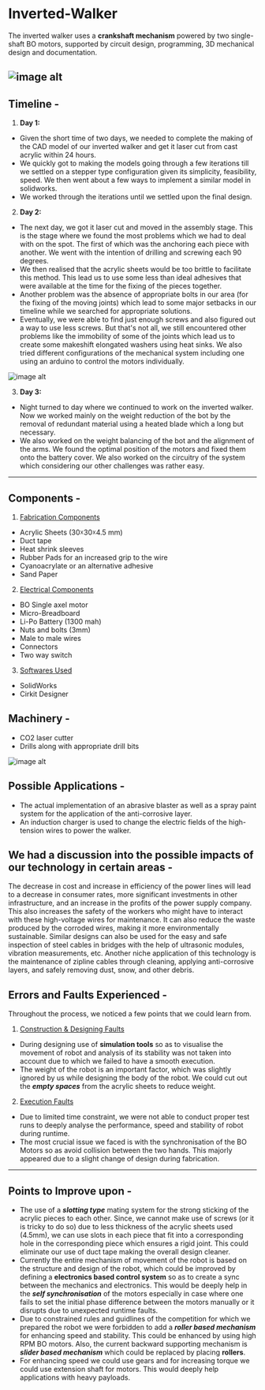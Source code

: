 # Inverted-Walker
The inverted walker uses a **crankshaft mechanism** powered by two single-shaft BO motors, supported by circuit design, programming, 3D mechanical design and documentation.

![image alt](https://github.com/harshitkalra03/Inverted-Walker/blob/f6aedaf32aba262bfa774577ba54799a4aca6c15/Prototype_Image.png)
---
## Timeline - 
1. **Day 1:**
- Given the short time of two days, we needed to complete the making of the CAD model of our inverted walker and get it laser cut from cast acrylic within 24 hours.
- We quickly got to making the models going through a few iterations till we settled on a stepper type configuration given its simplicity, feasibility, speed. We then went about a few ways to implement a similar model in solidworks.
- We worked through the iterations until we settled upon the final design.

2. **Day 2:**
- The next day, we got it laser cut and moved in the assembly stage. This is the stage where we found the most problems which we had to deal with on the spot. The first of which was the anchoring each piece with another. We went with the intention of drilling and screwing each 90 degrees.
- We then realised that the acrylic sheets would be too brittle to facilitate this method. This lead us to use some less than ideal adhesives that were available at the time for the fixing of the pieces together.
- Another problem was the absence of appropriate bolts in our area (for the fixing of the moving joints) which lead to some major setbacks in our timeline while we searched for appropriate solutions.
- Eventually, we were able to find just enough screws and also figured out a way to use less screws. But that's not all, we still encountered other problems like the immobility of some of the joints which lead us to create some makeshift elongated washers using heat sinks. We also tried different configurations of the mechanical system including one using an arduino to control the motors individually.

![image alt](https://github.com/harshitkalra03/Inverted-Walker/blob/f27dff1513900a4bfc01c48158f7fdf746902a9a/Laser_Cut_Parts.jpeg)

3. **Day 3:**
- Night turned to day where we continued to work on the inverted walker. Now we worked mainly on the weight reduction of the bot by the removal of redundant material using a heated blade which a long but necessary.
- We also worked on the weight balancing of the bot and the alignment of the arms. We found the optimal position of the motors and fixed them onto the battery cover. We also worked on the circuitry of the system which considering our other challenges was rather easy. 



---



## Components -
1. <ins>Fabrication Components</ins>
  - Acrylic Sheets (30☓30☓4.5 mm)
  - Duct tape
  - Heat shrink sleeves
  - Rubber Pads for an increased grip to the wire
  - Cyanoacrylate or an alternative adhesive
  - Sand Paper
    
2. <ins>Electrical Components</ins>
  - BO Single axel motor
  - Micro-Breadboard
  - Li-Po Battery (1300 mah)
  - Nuts and bolts (3mm)
  - Male to male wires
  - Connectors
  - Two way switch

3. <ins>Softwares Used</ins>
  - SolidWorks
  - Cirkit Designer

## Machinery - 
  - CO2 laser cutter
  - Drills along with appropriate drill bits

![image alt](https://github.com/harshitkalra03/Inverted-Walker/blob/d4b2853abd775858e7de00568654a2862bdbb249/Laser_Cutting_Machine.jpg)

## Possible Applications -
  - The actual implementation of an abrasive blaster as well as a spray paint system for the application of the anti-corrosive layer.
  - An induction charger is used to change the electric fields of the high-tension wires to power the walker.

## We had a discussion into the possible impacts of our technology in certain areas -
The decrease in cost and increase in efficiency of the power lines will lead to a decrease in consumer rates, more significant investments in other infrastructure, and an increase in the profits of the power supply company. This also increases the safety of the workers who might have to interact with these high-voltage wires for maintenance. It can also reduce the waste produced by the corroded wires, making it more environmentally sustainable. Similar designs can also be used for the easy and safe inspection of steel cables in bridges with the help of ultrasonic modules, vibration measurements, etc. Another niche application of this technology is the maintenance of zipline cables through cleaning, applying anti-corrosive layers, and safely removing dust, snow, and other debris.


## Errors and Faults Experienced -
Throughout the process, we noticed a few points that we could learn from.
1. <ins>Construction & Designing Faults</ins>
- During designing use of **simulation tools** so as to visualise the movement of robot and analysis of its stability was not taken into account due to which we failed to have a smooth execution.
- The weight of the robot is an important factor, which was slightly ignored by us while designing the body of the robot. We could cut out the ***empty spaces*** from the acrylic sheets to reduce weight.

  
2. <ins>Execution Faults</ins>
- Due to limited time constraint, we were not able to conduct proper test runs to deeply analyse the performance, speed and stability of robot during runtime.
- The most crucial issue we faced is with the synchronisation of the BO Motors so as avoid collision between the two hands. This majorly appeared due to a slight change of design during fabrication.

---

## Points to Improve upon - 
- The use of a ***slotting type*** mating system for the strong sticking of the acrylic pieces to each other. Since, we cannot make use of screws (or it is tricky to do so) due to less thickness of the acrylic sheets used (4.5mm), we can use slots in each piece that fit into a corresponding hole in the corresponding piece which ensures a rigid joint. This could eliminate our use of duct tape making the overall design cleaner.
- Currently the entire mechanism of movement of the robot is based on the structure and design of the robot, which could be improved by defining a **electronics based control system** so as to create a sync between the mechanics and electronics. This would be deeply help in the ***self synchronisation*** of the motors especially in case where one fails to set the initial phase difference between the motors manually or it disrupts due to unexpected runtime faults.
- Due to constrained rules and guidlines of the competition for which we prepared the robot we were forbidden to add a ***roller based mechanism*** for enhancing speed and stability. This could be enhanced by using high RPM BO motors. Also, the current backward supporting mechanism is ***slider based mechanism*** which could be replaced by placing **rollers**.
- For enhancing speed we could use gears and for increasing torque we could use extension shaft for motors. This would deeply help applications with heavy payloads.
